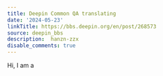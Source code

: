 ```yaml
---
title: Deepin Common QA translating
date: '2024-05-23'
linkTitle: https://bbs.deepin.org/en/post/268573
source: deepin_bbs
description:  hanzn-zzx 
disable_comments: true
---
```

Hi, I am a
